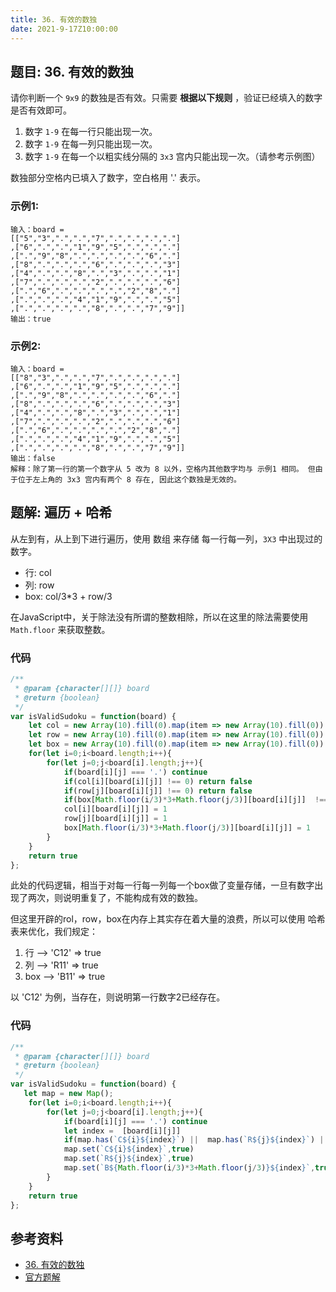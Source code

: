 ```yaml
---
title: 36. 有效的数独
date: 2021-9-17Z10:00:00
---
```

## 题目: 36. 有效的数独
请你判断一个 `9x9` 的数独是否有效。只需要 **根据以下规则** ，验证已经填入的数字是否有效即可。

1. 数字 `1-9` 在每一行只能出现一次。
2. 数字 `1-9` 在每一列只能出现一次。
3. 数字 `1-9` 在每一个以粗实线分隔的 `3x3` 宫内只能出现一次。（请参考示例图）

数独部分空格内已填入了数字，空白格用 '.' 表示。

### 示例1:
```
输入：board = 
[["5","3",".",".","7",".",".",".","."]
,["6",".",".","1","9","5",".",".","."]
,[".","9","8",".",".",".",".","6","."]
,["8",".",".",".","6",".",".",".","3"]
,["4",".",".","8",".","3",".",".","1"]
,["7",".",".",".","2",".",".",".","6"]
,[".","6",".",".",".",".","2","8","."]
,[".",".",".","4","1","9",".",".","5"]
,[".",".",".",".","8",".",".","7","9"]]
输出：true
```
### 示例2:
```
输入：board = 
[["8","3",".",".","7",".",".",".","."]
,["6",".",".","1","9","5",".",".","."]
,[".","9","8",".",".",".",".","6","."]
,["8",".",".",".","6",".",".",".","3"]
,["4",".",".","8",".","3",".",".","1"]
,["7",".",".",".","2",".",".",".","6"]
,[".","6",".",".",".",".","2","8","."]
,[".",".",".","4","1","9",".",".","5"]
,[".",".",".",".","8",".",".","7","9"]]
输出：false
解释：除了第一行的第一个数字从 5 改为 8 以外，空格内其他数字均与 示例1 相同。 但由于位于左上角的 3x3 宫内有两个 8 存在, 因此这个数独是无效的。
```
## 题解: 遍历 + 哈希
从左到有，从上到下进行遍历，使用 数组 来存储 每一行每一列，`3X3` 中出现过的数字。

- 行: col
- 列: row
- box: col/3*3 + row/3

在JavaScript中，关于除法没有所谓的整数相除，所以在这里的除法需要使用 `Math.floor` 来获取整数。
### 代码
```js
/**
 * @param {character[][]} board
 * @return {boolean}
 */
var isValidSudoku = function(board) {
    let col = new Array(10).fill(0).map(item => new Array(10).fill(0))
    let row = new Array(10).fill(0).map(item => new Array(10).fill(0))
    let box = new Array(10).fill(0).map(item => new Array(10).fill(0))
    for(let i=0;i<board.length;i++){
        for(let j=0;j<board[i].length;j++){
            if(board[i][j] === '.') continue
            if(col[i][board[i][j]] !== 0) return false
            if(row[j][board[i][j]] !== 0) return false
            if(box[Math.floor(i/3)*3+Math.floor(j/3)][board[i][j]]  !== 0 ) return false
            col[i][board[i][j]] = 1
            row[j][board[i][j]] = 1
            box[Math.floor(i/3)*3+Math.floor(j/3)][board[i][j]] = 1
        }
    }
    return true
};
```
此处的代码逻辑，相当于对每一行每一列每一个box做了变量存储，一旦有数字出现了两次，则说明重复了，不能构成有效的数独。

但这里开辟的rol，row，box在内存上其实存在着大量的浪费，所以可以使用 哈希表来优化，我们规定：
1. 行 --> 'C12' => true 
2. 列 --> 'R11' => true
3. box --> 'B11' => true

以 'C12' 为例，当存在，则说明第一行数字2已经存在。

### 代码
```js
/**
 * @param {character[][]} board
 * @return {boolean}
 */
var isValidSudoku = function(board) {
   let map = new Map();
    for(let i=0;i<board.length;i++){
        for(let j=0;j<board[i].length;j++){
            if(board[i][j] === '.') continue
            let index =  [board[i][j]]
            if(map.has(`C${i}${index}`) ||  map.has(`R${j}${index}`) || map.has(`B${Math.floor(i/3)*3+Math.floor(j/3)}${index}`)) return false
            map.set(`C${i}${index}`,true)
            map.set(`R${j}${index}`,true)
            map.set(`B${Math.floor(i/3)*3+Math.floor(j/3)}${index}`,true)
        }
    }
    return true
};
```

## 参考资料
- [36. 有效的数独](https://leetcode-cn.com/problems/valid-sudoku/)
- [官方题解](https://leetcode-cn.com/problems/valid-sudoku/solution/you-xiao-de-shu-du-by-leetcode-solution-50m6/)
